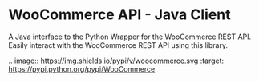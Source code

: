 WooCommerce API - Java Client
===============================

A Java interface to the Python Wrapper for the WooCommerce REST API. Easily interact with the WooCommerce REST API using this library.

.. image:: https://img.shields.io/pypi/v/woocommerce.svg
    :target: https://pypi.python.org/pypi/WooCommerce



